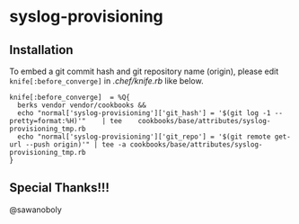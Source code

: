 # syslog-provisioning

## Installation

To embed a git commit hash and git repository name (origin), please edit `knife[:before_converge]` in *.chef/knife.rb* like below.

```
knife[:before_converge]  = %Q{
  berks vendor vendor/cookbooks &&
  echo "normal['syslog-provisioning']['git_hash'] = '$(git log -1 --pretty=format:%H)'"    | tee    cookbooks/base/attributes/syslog-provisioning_tmp.rb
  echo "normal['syslog-provisioning']['git_repo'] = '$(git remote get-url --push origin)'" | tee -a cookbooks/base/attributes/syslog-provisioning_tmp.rb
}
```

## Special Thanks!!!

@sawanoboly
